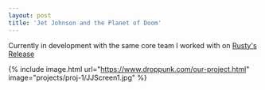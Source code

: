 ```yaml
---
layout: post
title: 'Jet Johnson and the Planet of Doom'
---
```


Currently in development with the same core team I worked
with on [Rusty's Release](https://linkwin.github.io/projects/proj-1)

{% include image.html url="https://www.droppunk.com/our-project.html" image="projects/proj-1/JJScreen1.jpg" %}
